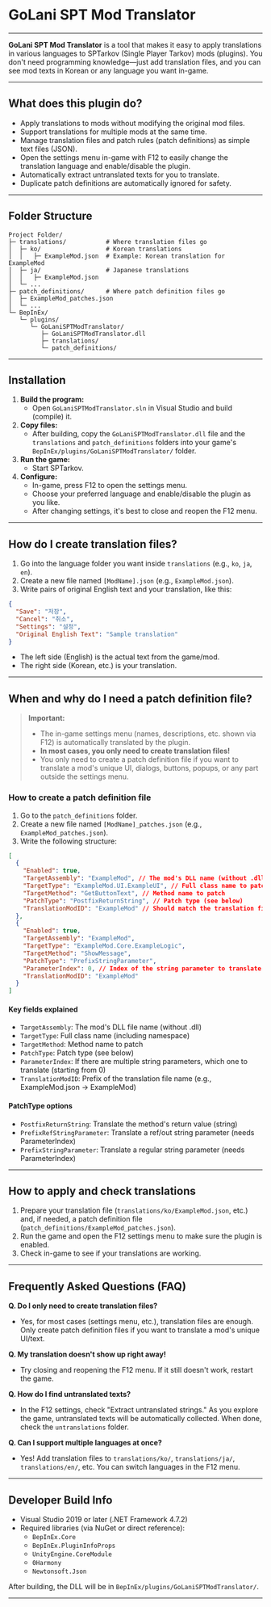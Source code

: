 # GoLani SPT Mod Translator

---

**GoLani SPT Mod Translator** is a tool that makes it easy to apply translations in various languages to SPTarkov (Single Player Tarkov) mods (plugins). You don't need programming knowledge—just add translation files, and you can see mod texts in Korean or any language you want in-game.

---

## What does this plugin do?

- Apply translations to mods without modifying the original mod files.
- Support translations for multiple mods at the same time.
- Manage translation files and patch rules (patch definitions) as simple text files (JSON).
- Open the settings menu in-game with F12 to easily change the translation language and enable/disable the plugin.
- Automatically extract untranslated texts for you to translate.
- Duplicate patch definitions are automatically ignored for safety.

---

## Folder Structure

```
Project Folder/
├─ translations/           # Where translation files go
│  ├─ ko/                  # Korean translations
│  │   ├─ ExampleMod.json  # Example: Korean translation for ExampleMod
│  ├─ ja/                  # Japanese translations
│  │   ├─ ExampleMod.json
│  └─ ...
├─ patch_definitions/      # Where patch definition files go
│  ├─ ExampleMod_patches.json
│  └─ ...
└─ BepInEx/
   └─ plugins/
      └─ GoLaniSPTModTranslator/
         ├─ GoLaniSPTModTranslator.dll
         ├─ translations/
         └─ patch_definitions/
```

---

## Installation

1. **Build the program:**
   - Open `GoLaniSPTModTranslator.sln` in Visual Studio and build (compile) it.
2. **Copy files:**
   - After building, copy the `GoLaniSPTModTranslator.dll` file and the `translations` and `patch_definitions` folders
     into your game's `BepInEx/plugins/GoLaniSPTModTranslator/` folder.
3. **Run the game:**
   - Start SPTarkov.
4. **Configure:**
   - In-game, press F12 to open the settings menu.
   - Choose your preferred language and enable/disable the plugin as you like.
   - After changing settings, it's best to close and reopen the F12 menu.

---

## How do I create translation files?

1. Go into the language folder you want inside `translations` (e.g., `ko`, `ja`, `en`).
2. Create a new file named `[ModName].json` (e.g., `ExampleMod.json`).
3. Write pairs of original English text and your translation, like this:

```json
{
  "Save": "저장",
  "Cancel": "취소",
  "Settings": "설정",
  "Original English Text": "Sample translation"
}
```
- The left side (English) is the actual text from the game/mod.
- The right side (Korean, etc.) is your translation.

---

## When and why do I need a patch definition file?

> **Important:**
> - The in-game settings menu (names, descriptions, etc. shown via F12) is automatically translated by the plugin.
> - **In most cases, you only need to create translation files!**
> - You only need to create a patch definition file if you want to translate a mod's unique UI, dialogs, buttons, popups, or any part outside the settings menu.

### How to create a patch definition file

1. Go to the `patch_definitions` folder.
2. Create a new file named `[ModName]_patches.json` (e.g., `ExampleMod_patches.json`).
3. Write the following structure:

```json
[
  {
    "Enabled": true,
    "TargetAssembly": "ExampleMod", // The mod's DLL name (without .dll)
    "TargetType": "ExampleMod.UI.ExampleUI", // Full class name to patch
    "TargetMethod": "GetButtonText", // Method name to patch
    "PatchType": "PostfixReturnString", // Patch type (see below)
    "TranslationModID": "ExampleMod" // Should match the translation file name prefix
  },
  {
    "Enabled": true,
    "TargetAssembly": "ExampleMod",
    "TargetType": "ExampleMod.Core.ExampleLogic",
    "TargetMethod": "ShowMessage",
    "PatchType": "PrefixStringParameter",
    "ParameterIndex": 0, // Index of the string parameter to translate (starting from 0)
    "TranslationModID": "ExampleMod"
  }
]
```

#### Key fields explained
- `TargetAssembly`: The mod's DLL file name (without .dll)
- `TargetType`: Full class name (including namespace)
- `TargetMethod`: Method name to patch
- `PatchType`: Patch type (see below)
- `ParameterIndex`: If there are multiple string parameters, which one to translate (starting from 0)
- `TranslationModID`: Prefix of the translation file name (e.g., ExampleMod.json → ExampleMod)

#### PatchType options
- `PostfixReturnString`: Translate the method's return value (string)
- `PrefixRefStringParameter`: Translate a ref/out string parameter (needs ParameterIndex)
- `PrefixStringParameter`: Translate a regular string parameter (needs ParameterIndex)

---

## How to apply and check translations

1. Prepare your translation file (`translations/ko/ExampleMod.json`, etc.) and, if needed, a patch definition file (`patch_definitions/ExampleMod_patches.json`).
2. Run the game and open the F12 settings menu to make sure the plugin is enabled.
3. Check in-game to see if your translations are working.

---

## Frequently Asked Questions (FAQ)

**Q. Do I only need to create translation files?**
- Yes, for most cases (settings menu, etc.), translation files are enough. Only create patch definition files if you want to translate a mod's unique UI/text.

**Q. My translation doesn't show up right away!**
- Try closing and reopening the F12 menu. If it still doesn't work, restart the game.

**Q. How do I find untranslated texts?**
- In the F12 settings, check "Extract untranslated strings." As you explore the game, untranslated texts will be automatically collected. When done, check the `untranslations` folder.

**Q. Can I support multiple languages at once?**
- Yes! Add translation files to `translations/ko/`, `translations/ja/`, `translations/en/`, etc. You can switch languages in the F12 menu.

---

## Developer Build Info

- Visual Studio 2019 or later (.NET Framework 4.7.2)
- Required libraries (via NuGet or direct reference):
    - `BepInEx.Core`
    - `BepInEx.PluginInfoProps`
    - `UnityEngine.CoreModule`
    - `0Harmony`
    - `Newtonsoft.Json`

After building, the DLL will be in `BepInEx/plugins/GoLaniSPTModTranslator/`.

--- 
